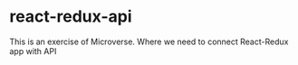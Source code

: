 # react-redux-api
This is an exercise of Microverse. Where we need to connect React-Redux app with API
